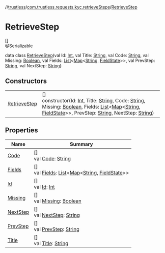 //[trustless](../../../index.md)/[com.trustless.requests.kyc.retrieveSteps](../index.md)/[RetrieveStep](index.md)

# RetrieveStep

[]\
@Serializable

data class [RetrieveStep](index.md)(val Id: [Int](https://kotlinlang.org/api/latest/jvm/stdlib/kotlin/-int/index.html), val Title: [String](https://kotlinlang.org/api/latest/jvm/stdlib/kotlin/-string/index.html), val Code: [String](https://kotlinlang.org/api/latest/jvm/stdlib/kotlin/-string/index.html), val Missing: [Boolean](https://kotlinlang.org/api/latest/jvm/stdlib/kotlin/-boolean/index.html), val Fields: [List](https://kotlinlang.org/api/latest/jvm/stdlib/kotlin.collections/-list/index.html)&lt;[Map](https://kotlinlang.org/api/latest/jvm/stdlib/kotlin.collections/-map/index.html)&lt;[String](https://kotlinlang.org/api/latest/jvm/stdlib/kotlin/-string/index.html), [FieldState](../-field-state/index.md)&gt;&gt;, val PrevStep: [String](https://kotlinlang.org/api/latest/jvm/stdlib/kotlin/-string/index.html), val NextStep: [String](https://kotlinlang.org/api/latest/jvm/stdlib/kotlin/-string/index.html))

## Constructors

| | |
|---|---|
| [RetrieveStep](-retrieve-step.md) | []<br>constructor(Id: [Int](https://kotlinlang.org/api/latest/jvm/stdlib/kotlin/-int/index.html), Title: [String](https://kotlinlang.org/api/latest/jvm/stdlib/kotlin/-string/index.html), Code: [String](https://kotlinlang.org/api/latest/jvm/stdlib/kotlin/-string/index.html), Missing: [Boolean](https://kotlinlang.org/api/latest/jvm/stdlib/kotlin/-boolean/index.html), Fields: [List](https://kotlinlang.org/api/latest/jvm/stdlib/kotlin.collections/-list/index.html)&lt;[Map](https://kotlinlang.org/api/latest/jvm/stdlib/kotlin.collections/-map/index.html)&lt;[String](https://kotlinlang.org/api/latest/jvm/stdlib/kotlin/-string/index.html), [FieldState](../-field-state/index.md)&gt;&gt;, PrevStep: [String](https://kotlinlang.org/api/latest/jvm/stdlib/kotlin/-string/index.html), NextStep: [String](https://kotlinlang.org/api/latest/jvm/stdlib/kotlin/-string/index.html)) |

## Properties

| Name | Summary |
|---|---|
| [Code](-code.md) | []<br>val [Code](-code.md): [String](https://kotlinlang.org/api/latest/jvm/stdlib/kotlin/-string/index.html) |
| [Fields](-fields.md) | []<br>val [Fields](-fields.md): [List](https://kotlinlang.org/api/latest/jvm/stdlib/kotlin.collections/-list/index.html)&lt;[Map](https://kotlinlang.org/api/latest/jvm/stdlib/kotlin.collections/-map/index.html)&lt;[String](https://kotlinlang.org/api/latest/jvm/stdlib/kotlin/-string/index.html), [FieldState](../-field-state/index.md)&gt;&gt; |
| [Id](-id.md) | []<br>val [Id](-id.md): [Int](https://kotlinlang.org/api/latest/jvm/stdlib/kotlin/-int/index.html) |
| [Missing](-missing.md) | []<br>val [Missing](-missing.md): [Boolean](https://kotlinlang.org/api/latest/jvm/stdlib/kotlin/-boolean/index.html) |
| [NextStep](-next-step.md) | []<br>val [NextStep](-next-step.md): [String](https://kotlinlang.org/api/latest/jvm/stdlib/kotlin/-string/index.html) |
| [PrevStep](-prev-step.md) | []<br>val [PrevStep](-prev-step.md): [String](https://kotlinlang.org/api/latest/jvm/stdlib/kotlin/-string/index.html) |
| [Title](-title.md) | []<br>val [Title](-title.md): [String](https://kotlinlang.org/api/latest/jvm/stdlib/kotlin/-string/index.html) |
